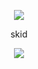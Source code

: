 <p align="center">  
<img src="https://cdn.discordapp.com/attachments/987183988684767312/1005478895597920286/lol.gif">
</p>
<p align="center">
  skid
</p>
    <p align="center">
  <img src="https://discord.c99.nl/widget/theme-4/583783530664820793.png"/>
  </p>
<p align="center">

